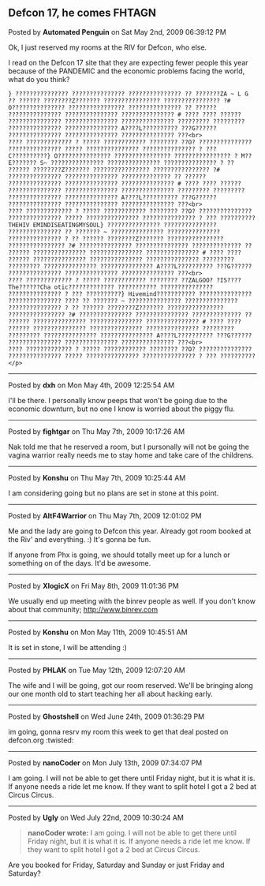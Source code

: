 ## Defcon 17, he comes FHTAGN
Posted by **Automated Penguin** on Sat May 2nd, 2009 06:39:12 PM

Ok, I just reserved my rooms at the RIV for Defcon, who else.

I read on the Defcon 17 site that they are expecting fewer people this year
because of the PANDEMIC and the economic problems facing the world, what do you
think?

    } ??????????????? ??????????????? ??????????????? ?? ???????ZA ~ L G ?? ?????? ????????Z??????? ???????????????? ???????????????? ?# O??????????????? ???????????????? ??????????????? ?? ?????? ??????????????? ??????????????? ??????????????? # ???? ???? ?????? ??????????????? ??????????????? ??????????????? ????????? ????????? ??????????????? ??????????????? A????L?????????? ???G?????? ??????????????? ??????????????? ??????????????? ???<br>
    ???? ????????????? ? ????? ???????????? ???????? ??O? ??????????????? ??????????????? ????? ??????????????? ??????????????? ? ??? C??????????} O??????????????? ???????????????? ???????????????? ? M?? E??????? S~ ??????????????? ??????????????? ??????????????? ? ?? ?????? ????????Z??????? ???????????????? ???????????????? ?# ??????????????? ??????????????? ?????????????? ?? ?????? ??????????????? ??????????????? ??????????????? # ???? ???? ?????? ??????????????? ??????????????? ??????????????? ????????? ????????? ??????????????? ??????????????? A????L?????????? ???G?????? ??????????????? ??????????????? ??????????????? ???<br>
    ???? ????????????? ? ????? ???????????? ???????? ??O? ??????????????? ??????????????? ????? ??????????????? ??????????????? ? ??? ??????????THEHIV EMINDISEATINGMYSOUL} ??????????????? ??????????????? ??????????????? ?? ??????? ~ ??????????????? ??????????????? ??????????????? ? ?? ?????? ????????Z??????? ???????????????? ???????????????? ?# ??????????????? ??????????????? ?????????????? ?? ?????? ??????????????? ??????????????? ??????????????? # ???? ???? ?????? ??????????????? ??????????????? ??????????????? ????????? ????????? ??????????????? ??????????????? A????L?????????? ???G?????? ??????????????? ??????????????? ??????????????? ???<br>
    ???? ????????????? ? ????? ???????????? ???????? ??ZALGOO? ?IS????The??????Cha otic????????????? ??????????? ??????????????? ??????????????? ? ??? ??????????} Hivemind??????????? ??????????????? ??????????????? ???? ?? ??????? ~ ??????????????? ??????????????? ??????????????? ? ?? ?????? ????????Z??????? ???????????????? ???????????????? ?# ??????????????? ??????????????? ?????????????? ?? ?????? ??????????????? ??????????????? ??????????????? # ???? ???? ?????? ??????????????? ??????????????? ??????????????? ????????? ????????? ??????????????? ??????????????? A????L?????????? ???G?????? ??????????????? ??????????????? ??????????????? ???<br>
    ???? ????????????? ? ????? ???????????? ???????? ??O? ??????????????? ??????????????? ????? ??????????????? ??????????????? ? ??? ??????????</p>

--------------------------------------------------------------------------------

Posted by **dxh** on Mon May 4th, 2009 12:25:54 AM

I'll be there.  I personally know peeps that won't be going due to the economic
downturn, but no one I know is worried about the piggy flu.

--------------------------------------------------------------------------------

Posted by **fightgar** on Thu May 7th, 2009 10:17:26 AM

Nak told me that he reserved a room, but I pursonally will not be going the
vagina warrior really needs me to stay home and take care of the childrens.

--------------------------------------------------------------------------------

Posted by **Konshu** on Thu May 7th, 2009 10:25:44 AM

I am considering going but no plans are set in stone at this point.

--------------------------------------------------------------------------------

Posted by **AltF4Warrior** on Thu May 7th, 2009 12:01:02 PM

Me and the lady are going to Defcon this year. Already got room booked at the
Riv' and everything. :) It's gonna be fun.

If anyone from Phx is going, we should totally meet up for a lunch or something
on of the days. It'd be awesome.

--------------------------------------------------------------------------------

Posted by **XlogicX** on Fri May 8th, 2009 11:01:36 PM

We usually end up meeting with the binrev people as well. If you don't know
about that community; <http://www.binrev.com>

--------------------------------------------------------------------------------

Posted by **Konshu** on Mon May 11th, 2009 10:45:51 AM

It is set in stone, I will be attending :)

--------------------------------------------------------------------------------

Posted by **PHLAK** on Tue May 12th, 2009 12:07:20 AM

The wife and I will be going, got our room reserved.  We'll be bringing along
our one month old to start teaching her all about hacking early.

--------------------------------------------------------------------------------

Posted by **Ghostshell** on Wed June 24th, 2009 01:36:29 PM

im going, gonna resrv my room this week to get that deal posted on defcon.org
:twisted:

--------------------------------------------------------------------------------

Posted by **nanoCoder** on Mon July 13th, 2009 07:34:07 PM

I am going. I will not be able to get there until Friday night, but it is what
it is. If anyone needs a ride let me know. If they want to split hotel I got a 2
bed at Circus Circus.

--------------------------------------------------------------------------------

Posted by **Ugly** on Wed July 22nd, 2009 10:30:24 AM

> **nanoCoder wrote:**
> I am going. I will not be able to get there until Friday night, but it is what
> it is. If anyone needs a ride let me know. If they want to split hotel I got a
> 2 bed at Circus Circus.

Are you booked for Friday, Saturday and Sunday or just Friday and Saturday?
